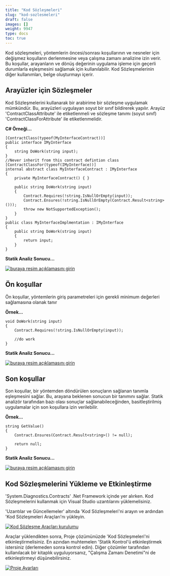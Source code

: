 ```yaml
---
title: "Kod Sözleşmeleri"
slug: "kod-sozlesmeleri"
draft: false
images: []
weight: 9947
type: docs
toc: true
---
```


Kod sözleşmeleri, yöntemlerin öncesi/sonrası koşullarının ve nesneler için değişmez koşulların derlenmesine veya çalışma zamanı analizine izin verir. Bu koşullar, arayanların ve dönüş değerinin uygulama işleme için geçerli durumlarla eşleşmesini sağlamak için kullanılabilir. Kod Sözleşmelerinin diğer kullanımları, belge oluşturmayı içerir.

## Arayüzler için Sözleşmeler
Kod Sözleşmelerini kullanarak bir arabirime bir sözleşme uygulamak mümkündür. Bu, arayüzleri uygulayan soyut bir sınıf bildirerek yapılır. Arayüz 'ContractClassAttribute' ile etiketlenmeli ve sözleşme tanımı (soyut sınıf) 'ContractClassForAttribute' ile etiketlenmelidir.

**C# Örneği...**

    [ContractClass(typeof(MyInterfaceContract))]
    public interface IMyInterface
    {
        string DoWork(string input);
    }
    //Never inherit from this contract defintion class
    [ContractClassFor(typeof(IMyInterface))]
    internal abstract class MyInterfaceContract : IMyInterface
    {
        private MyInterfaceContract() { }

        public string DoWork(string input)
        {
            Contract.Requires(!string.IsNullOrEmpty(input));
            Contract.Ensures(!string.IsNullOrEmpty(Contract.Result<string>()));
            throw new NotSupportedException();
        }
    }
    public class MyInterfaceImplmentation : IMyInterface
    {
        public string DoWork(string input)
        {
            return input;
        }
    }

**Statik Analiz Sonucu...**

[![buraya resim açıklamasını girin][1]][1]


[1]: http://i.stack.imgur.com/eDxbs.png

## Ön koşullar
Ön koşullar, yöntemlerin giriş parametreleri için gerekli minimum değerleri sağlamasına olanak tanır

**Örnek...**

    void DoWork(string input)
    {
        Contract.Requires(!string.IsNullOrEmpty(input));

        //do work
    }

**Statik Analiz Sonucu...**

[![buraya resim açıklamasını girin][1]][1]


[1]: http://i.stack.imgur.com/ZFVU0.png

## Son koşullar
Son koşullar, bir yöntemden döndürülen sonuçların sağlanan tanımla eşleşmesini sağlar. Bu, arayana beklenen sonucun bir tanımını sağlar. Statik analizör tarafından bazı olası sonuçlar sağlanabileceğinden, basitleştirilmiş uygulamalar için son koşullara izin verilebilir.

**Örnek...**

    string GetValue()
    {
        Contract.Ensures(Contract.Result<string>() != null);

        return null;
    }

**Statik Analiz Sonucu...**

[![buraya resim açıklamasını girin][1]][1]


[1]: http://i.stack.imgur.com/gpCrS.png

## Kod Sözleşmelerini Yükleme ve Etkinleştirme
'System.Diagnostics.Contracts' .Net Framework içinde yer alırken. Kod Sözleşmelerini kullanmak için Visual Studio uzantılarını yüklemelisiniz.

'Uzantılar ve Güncellemeler' altında 'Kod Sözleşmeleri'ni arayın ve ardından 'Kod Sözleşmeleri Araçları'nı yükleyin.

[![Kod Sözleşme Araçları kurulumu][1]][1]

Araçlar yüklendikten sonra, Proje çözümünüzde 'Kod Sözleşmeleri'ni etkinleştirmelisiniz. En azından muhtemelen 'Statik Kontrol'ü etkinleştirmek istersiniz (derlemeden sonra kontrol edin). Diğer çözümler tarafından kullanılacak bir kitaplık uyguluyorsanız, "Çalışma Zamanı Denetimi"ni de etkinleştirmeyi düşünebilirsiniz.

[![Proje Ayarları][2]][2]


[1]: http://i.stack.imgur.com/hTYJ1.png
[2]: http://i.stack.imgur.com/f4f1Z.png

